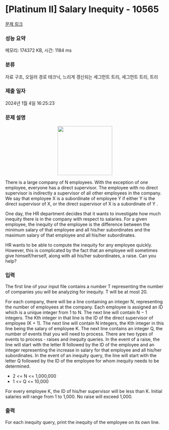 # [Platinum II] Salary Inequity - 10565 

[문제 링크](https://www.acmicpc.net/problem/10565) 

### 성능 요약

메모리: 174372 KB, 시간: 1184 ms

### 분류

자료 구조, 오일러 경로 테크닉, 느리게 갱신되는 세그먼트 트리, 세그먼트 트리, 트리

### 제출 일자

2024년 1월 4일 16:25:23

### 문제 설명

<p style="text-align: center;"><img alt="" src="https://www.acmicpc.net/upload/images2/salary.png" style="height:155px; width:173px"></p>

<p>There is a large company of N employees. With the exception of one employee, everyone has a direct supervisor. The employee with no direct supervisor is indirectly a supervisor of all other employees in the company. We say that employee X is a subordinate of employee Y if either Y is the direct supervisor of X, or the direct supervisor of X is a subordinate of Y .</p>

<p>One day, the HR department decides that it wants to investigate how much inequity there is in the company with respect to salaries. For a given employee, the inequity of the employee is the difference between the minimum salary of that employee and all his/her subordinates and the maximum salary of that employee and all his/her subordinates.</p>

<p>HR wants to be able to compute the inequity for any employee quickly. However, this is complicated by the fact that an employee will sometimes give himself/herself, along with all his/her subordinates, a raise. Can you help?</p>

### 입력 

 <p>The first line of your input file contains a number T representing the number of companies you will be analyzing for inequity. T will be at most 20.</p>

<p>For each company, there will be a line containing an integer N, representing the number of employees at the company. Each employee is assigned an ID which is a unique integer from 1 to N. The next line will contain N − 1 integers. The Kth integer in that line is the ID of the direct supervisor of employee (K + 1). The next line will contain N integers, the Kth integer in this line being the salary of employee K. The next line contains an integer Q, the number of events that you will need to process. There are two types of events to process - raises and inequity queries. In the event of a raise, the line will start with the letter R followed by the ID of the employee and an integer representing the increase in salary for that employee and all his/her subordinates. In the event of an inequity query, the line will start with the letter Q followed by the ID of the employee for whom inequity needs to be determined.</p>

<ul>
	<li>2 <= N <= 1,000,000</li>
	<li>1 <= Q <= 10,000</li>
</ul>

<p>For every employee K, the ID of his/her supervisor will be less than K. Initial salaries will range from 1 to 1,000. No raise will exceed 1,000.</p>

### 출력 

 <p>For each inequity query, print the inequity of the employee on its own line.</p>

